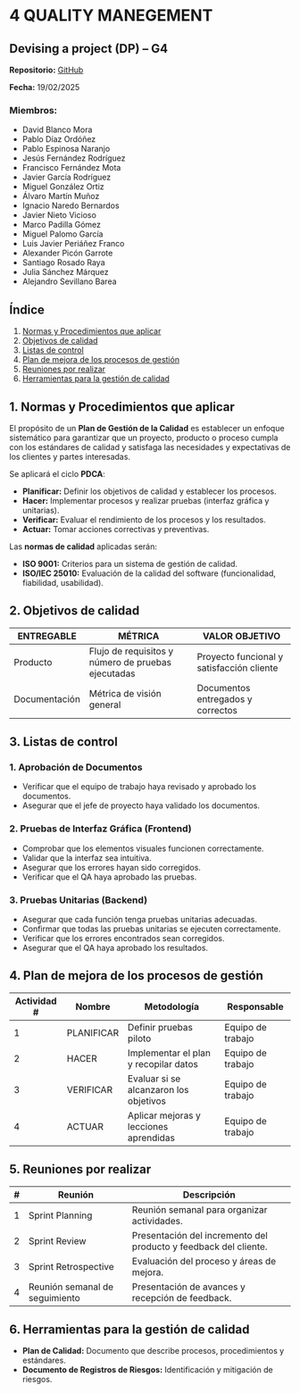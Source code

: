 # 4 QUALITY MANEGEMENT

## Devising a project (DP) – G4

**Repositorio:** [GitHub](https://github.com/ISPP-2425-G4/)

**Fecha:** 19/02/2025

### Miembros:
- David Blanco Mora
- Pablo Díaz Ordóñez
- Pablo Espinosa Naranjo
- Jesús Fernández Rodríguez
- Francisco Fernández Mota
- Javier García Rodríguez
- Miguel González Ortiz
- Álvaro Martín Muñoz
- Ignacio Naredo Bernardos
- Javier Nieto Vicioso
- Marco Padilla Gómez
- Miguel Palomo García
- Luis Javier Periáñez Franco
- Alexander Picón Garrote
- Santiago Rosado Raya
- Julia Sánchez Márquez
- Alejandro Sevillano Barea

## Índice
1. [Normas y Procedimientos que aplicar](#normas-y-procedimientos-que-aplicar)
2. [Objetivos de calidad](#objetivos-de-calidad)
3. [Listas de control](#listas-de-control)
4. [Plan de mejora de los procesos de gestión](#plan-de-mejora-de-los-procesos-de-gestion)
5. [Reuniones por realizar](#reuniones-por-realizar)
6. [Herramientas para la gestión de calidad](#herramientas-para-la-gestion-de-calidad)

## 1. Normas y Procedimientos que aplicar
El propósito de un **Plan de Gestión de la Calidad** es establecer un enfoque sistemático para garantizar que un proyecto, producto o proceso cumpla con los estándares de calidad y satisfaga las necesidades y expectativas de los clientes y partes interesadas.

Se aplicará el ciclo **PDCA**:
- **Planificar:** Definir los objetivos de calidad y establecer los procesos.
- **Hacer:** Implementar procesos y realizar pruebas (interfaz gráfica y unitarias).
- **Verificar:** Evaluar el rendimiento de los procesos y los resultados.
- **Actuar:** Tomar acciones correctivas y preventivas.

Las **normas de calidad** aplicadas serán:
- **ISO 9001:** Criterios para un sistema de gestión de calidad.
- **ISO/IEC 25010:** Evaluación de la calidad del software (funcionalidad, fiabilidad, usabilidad).

## 2. Objetivos de calidad
| ENTREGABLE  | MÉTRICA  | VALOR OBJETIVO  |
|-------------|----------|----------------|
| Producto | Flujo de requisitos y número de pruebas ejecutadas | Proyecto funcional y satisfacción cliente |
| Documentación | Métrica de visión general | Documentos entregados y correctos |

## 3. Listas de control
### 1. Aprobación de Documentos
- Verificar que el equipo de trabajo haya revisado y aprobado los documentos.
- Asegurar que el jefe de proyecto haya validado los documentos.

### 2. Pruebas de Interfaz Gráfica (Frontend)
- Comprobar que los elementos visuales funcionen correctamente.
- Validar que la interfaz sea intuitiva.
- Asegurar que los errores hayan sido corregidos.
- Verificar que el QA haya aprobado las pruebas.

### 3. Pruebas Unitarias (Backend)
- Asegurar que cada función tenga pruebas unitarias adecuadas.
- Confirmar que todas las pruebas unitarias se ejecuten correctamente.
- Verificar que los errores encontrados sean corregidos.
- Asegurar que el QA haya aprobado los resultados.

## 4. Plan de mejora de los procesos de gestión
| Actividad # | Nombre | Metodología | Responsable |
|------------|--------|-------------|-------------|
| 1 | PLANIFICAR | Definir pruebas piloto | Equipo de trabajo |
| 2 | HACER | Implementar el plan y recopilar datos | Equipo de trabajo |
| 3 | VERIFICAR | Evaluar si se alcanzaron los objetivos | Equipo de trabajo |
| 4 | ACTUAR | Aplicar mejoras y lecciones aprendidas | Equipo de trabajo |

## 5. Reuniones por realizar
| # | Reunión | Descripción |
|---|---------|-------------|
| 1 | Sprint Planning | Reunión semanal para organizar actividades. |
| 2 | Sprint Review | Presentación del incremento del producto y feedback del cliente. |
| 3 | Sprint Retrospective | Evaluación del proceso y áreas de mejora. |
| 4 | Reunión semanal de seguimiento | Presentación de avances y recepción de feedback. |

## 6. Herramientas para la gestión de calidad
- **Plan de Calidad:** Documento que describe procesos, procedimientos y estándares.
- **Documento de Registros de Riesgos:** Identificación y mitigación de riesgos.

